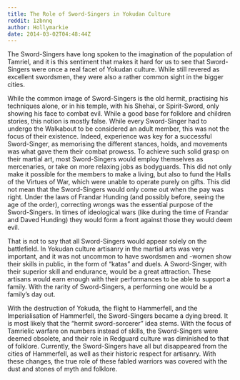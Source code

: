```yaml
---
title: The Role of Sword-Singers in Yokudan Culture
reddit: 1zbnnq
author: Hollymarkie
date: 2014-03-02T04:48:44Z
---
```


The Sword-Singers have long spoken to the imagination of the population of
Tamriel, and it is this sentiment that makes it hard for us to see that
Sword-Singers were once a real facet of Yokudan culture. While still revered as
excellent swordsmen, they were also a rather common sight in the bigger cities.

While the common image of Sword-Singers is the old hermit, practising his
techniques alone, or in his temple, with his Shehai, or Spirit-Sword, only
showing his face to combat evil. While a good base for folklore and children
stories, this notion is mostly false. While every Sword-Singer had to undergo
the Walkabout to be considered an adult member, this was not the focus of their
existence. Indeed, experience was key for a successful Sword-Singer, as
memorising the different stances, holds, and movements was what gave them their
combat prowess. To achieve such solid grasp on their martial art, most
Sword-Singers would employ themselves as mercenaries, or take on more relaxing
jobs as bodyguards. This did not only make it possible for the members to make a
living, but also to fund the Halls of the Virtues of War, which were unable to
operate purely on gifts. This did not mean that the Sword-Singers would only
come out when the pay was right. Under the laws of Frandar Hunding (and possibly
before, seeing the age of the order), correcting wrongs was the essential
purpose of the Sword-Singers. In times of ideological wars (like during the time
of Frandar and Daved Hunding) they would form a front against those they would
deem evil.

That is not to say that all Sword-Singers would appear solely on the
battlefield. In Yokudan culture artisanry in the martial arts was very
important, and it was not uncommon to have swordsmen and -women show their
skills in public, in the form of “katas” and duels. A Sword-Singer, with their
superior skill and endurance, would be a great attraction. These artisans would
earn enough with their performances to be able to support a family. With the
rarity of Sword-Singers, a performing one would be a family’s day out.

With the destruction of Yokuda, the flight to Hammerfell, and the
Imperialisation of Hammerfell, the Sword-Singers became a dying breed. It is
most likely that the “hermit sword-sorcerer” idea stems. With the focus of
Tamrielic warfare on numbers instead of skills, the Sword-Singers were deemed
obsolete, and their role in Redguard culture was diminished to that of folklore.
Currently, the Sword-Singers have all but disappeared from the cities of
Hammerfell, as well as their historic respect for artisanry. With these changes,
the true role of these fabled warriors was covered with the dust and stones of
myth and folklore.
